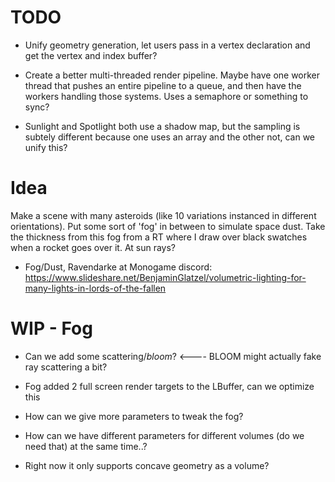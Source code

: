 # TODO

- Unify geometry generation, let users pass in a vertex declaration and get the vertex and index buffer?

- Create a better multi-threaded render pipeline. Maybe have one worker thread that pushes an entire pipeline to a queue, and then have the workers handling those systems. Uses a semaphore or something to sync? 

- Sunlight and Spotlight both use a shadow map, but the sampling is subtely different because one uses an array and the other not, can we unify this?

# Idea

Make a scene with many asteroids (like 10 variations instanced in different orientations). Put some sort of 'fog' in between to simulate space dust. Take the thickness from this fog from a RT where I draw over black swatches when a rocket goes over it. At sun rays?


- Fog/Dust, Ravendarke at Monogame discord: https://www.slideshare.net/BenjaminGlatzel/volumetric-lighting-for-many-lights-in-lords-of-the-fallen


# WIP - Fog
- Can we add some scattering/*bloom*? <---- BLOOM might actually fake ray scattering a bit?

- Fog added 2 full screen render targets to the LBuffer, can we optimize this
- How can we give more parameters to tweak the fog?
- How can we have different parameters for different volumes (do we need that) at the same time..?
- Right now it only supports concave geometry as a volume?
